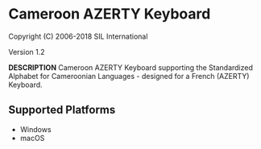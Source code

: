Cameroon AZERTY Keyboard
=====================

Copyright (C) 2006-2018 SIL International

Version 1.2

__DESCRIPTION__
Cameroon AZERTY Keyboard supporting the Standardized Alphabet for Cameroonian Languages - designed for a French (AZERTY) Keyboard.


Supported Platforms
-------------------
 * Windows
 * macOS

